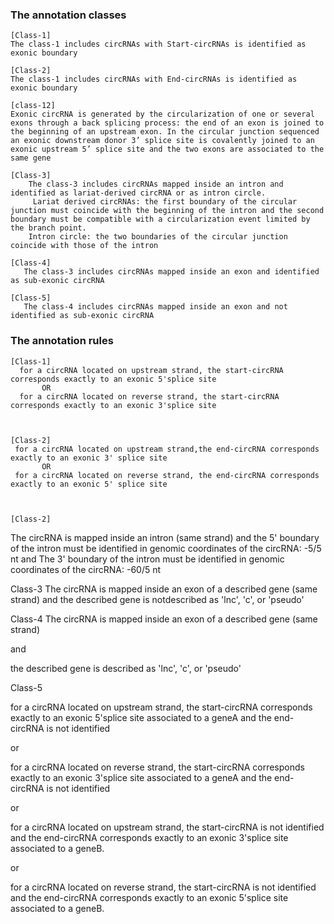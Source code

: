 
### The annotation classes

 
    [Class-1]   
    The class-1 includes circRNAs with Start-circRNAs is identified as exonic boundary
   
    [Class-2]   
    The class-1 includes circRNAs with End-circRNAs is identified as exonic boundary
   
    [class-12]     
    Exonic circRNA is generated by the circularization of one or several exons through a back splicing process: the end of an exon is joined to the beginning of an upstream exon. In the circular junction sequenced an exonic downstream donor 3’ splice site is covalently joined to an exonic upstream 5’ splice site and the two exons are associated to the same gene

    [Class-3]     
        The class-3 includes circRNAs mapped inside an intron and identified as lariat-derived circRNA or as intron circle.
         Lariat derived circRNAs: the first boundary of the circular junction must coincide with the beginning of the intron and the second boundary must be compatible with a circularization event limited by the branch point.
        Intron circle: the two boundaries of the circular junction coincide with those of the intron

    [Class-4]  
       The class-3 includes circRNAs mapped inside an exon and identified as sub-exonic circRNA

    [Class-5] 
       The class-4 includes circRNAs mapped inside an exon and not identified as sub-exonic circRNA

   



### The annotation rules

    [Class-1]
      for a circRNA located on upstream strand, the start-circRNA corresponds exactly to an exonic 5'splice site 
           OR   
      for a circRNA located on reverse strand, the start-circRNA corresponds exactly to an exonic 3'splice site



    [Class-2]
     for a circRNA located on upstream strand,the end-circRNA corresponds exactly to an exonic 3' splice site
           OR
     for a circRNA located on reverse strand, the end-circRNA corresponds exactly to an exonic 5' splice site



    [Class-2]
The circRNA is mapped inside an intron (same strand)
and
the 5' boundary of the intron must be identified in genomic coordinates of the circRNA: -5/5 nt
and
The 3' boundary of the intron must be identified in genomic coordinates of the circRNA: -60/5 nt

Class-3
The circRNA is mapped inside an exon of a described gene (same strand)
and
the described gene is notdescribed as 'lnc', 'c', or 'pseudo'

Class-4
The circRNA is mapped inside an exon of a described gene (same strand)

and

the described gene is described as 'lnc', 'c', or 'pseudo'

Class-5

for a circRNA located on upstream strand, the start-circRNA corresponds exactly to an exonic 5'splice site associated to a geneA and the end-circRNA is not identified 

or

for a circRNA located on reverse strand, the start-circRNA corresponds exactly to an exonic 3'splice site associated to a geneA and the end-circRNA is not identified

or

for a circRNA located on upstream strand, the start-circRNA is not identified and the end-circRNA corresponds exactly to an exonic 3'splice site associated to a geneB.

or

for a circRNA located on reverse strand, the start-circRNA is not identified and the end-circRNA corresponds exactly to an exonic 5'splice site associated to a geneB.







